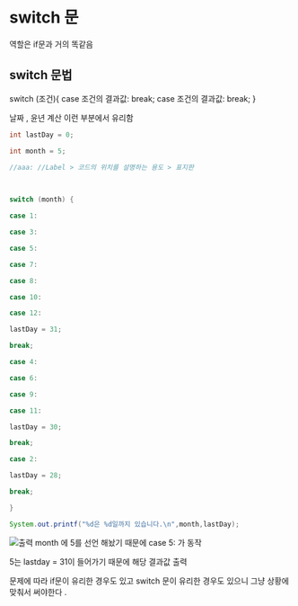 # switch 문 

역할은 if문과 거의 똑같음

## switch 문법 
switch (조건){
case 조건의 결과값: 
break;
case 조건의 결과값:
break;
}

날짜 , 윤년 계산 이런 부분에서 유리함 

```java
int lastDay = 0;

int month = 5;

//aaa: //Label > 코드의 위치를 설명하는 용도 > 표지판

  

switch (month) {

case 1:

case 3:

case 5:

case 7:

case 8:

case 10:

case 12:

lastDay = 31;

break;

case 4:

case 6:

case 9:

case 11:

lastDay = 30;

break;

case 2:

lastDay = 28;

break;

}

System.out.printf("%d은 %d일까지 있습니다.\n",month,lastDay);
```
![출력](https://github.com/juniel1299/juniel1299.github.io/assets/62318700/691609c3-23f7-4ac5-b76e-ddcff39a99c9)
month 에 5를 선언 해놨기 때문에 case 5: 가 동작 

5는 lastday = 31이 들어가기 때문에 해당 결과값 출력


문제에 따라 if문이 유리한 경우도 있고 switch 문이 유리한 경우도 있으니 그냥 상황에 맞춰서 써야한다 . 

